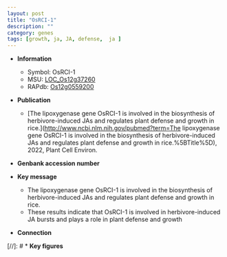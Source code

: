 ```yaml
---
layout: post
title: "OsRCI-1"
description: ""
category: genes
tags: [growth, ja, JA, defense,  ja ]
---
```


* **Information**  
    + Symbol: OsRCI-1  
    + MSU: [LOC_Os12g37260](http://rice.uga.edu/cgi-bin/ORF_infopage.cgi?orf=LOC_Os12g37260)  
    + RAPdb: [Os12g0559200](http://rapdb.dna.affrc.go.jp/viewer/gbrowse_details/irgsp1?name=Os12g0559200)  

* **Publication**  
    + [The lipoxygenase gene OsRCI-1 is involved in the biosynthesis of herbivore-induced JAs and regulates plant defense and growth in rice.](http://www.ncbi.nlm.nih.gov/pubmed?term=The lipoxygenase gene OsRCI-1 is involved in the biosynthesis of herbivore-induced JAs and regulates plant defense and growth in rice.%5BTitle%5D), 2022, Plant Cell Environ.

* **Genbank accession number**  

* **Key message**  
    + The lipoxygenase gene OsRCI-1 is involved in the biosynthesis of herbivore-induced JAs and regulates plant defense and growth in rice.
    + These results indicate that OsRCI-1 is involved in herbivore-induced JA bursts and plays a role in plant defense and growth

* **Connection**  

[//]: # * **Key figures**  


